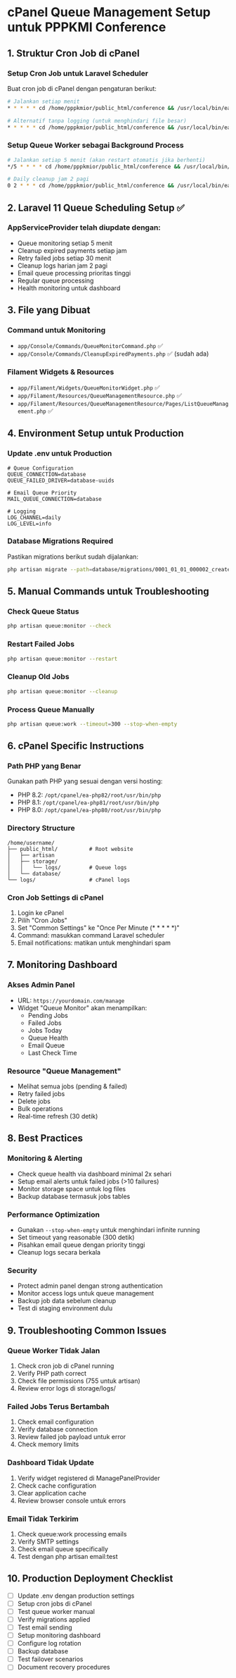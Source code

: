 # cPanel Queue Management Setup untuk PPPKMI Conference

## 1. Struktur Cron Job di cPanel

### Setup Cron Job untuk Laravel Scheduler
Buat cron job di cPanel dengan pengaturan berikut:

```bash
# Jalankan setiap menit
* * * * * cd /home/pppkmior/public_html/conference && /usr/local/bin/ea-php82 artisan schedule:run >> storage/logs/scheduler.log 2>&1

# Alternatif tanpa logging (untuk menghindari file besar)
* * * * * cd /home/pppkmior/public_html/conference && /usr/local/bin/ea-php82 artisan schedule:run >> /dev/null 2>&1
```

### Setup Queue Worker sebagai Background Process
```bash
# Jalankan setiap 5 menit (akan restart otomatis jika berhenti)
*/5 * * * * cd /home/pppkmior/public_html/conference && /usr/local/bin/ea-php82 artisan queue:work --stop-when-empty --timeout=300 >> storage/logs/queue-worker.log 2>&1

# Daily cleanup jam 2 pagi
0 2 * * * cd /home/pppkmior/public_html/conference && /usr/local/bin/ea-php82 artisan queue:monitor --cleanup >> storage/logs/cleanup.log 2>&1
```

## 2. Laravel 11 Queue Scheduling Setup ✅

### AppServiceProvider telah diupdate dengan:
- Queue monitoring setiap 5 menit
- Cleanup expired payments setiap jam  
- Retry failed jobs setiap 30 menit
- Cleanup logs harian jam 2 pagi
- Email queue processing prioritas tinggi
- Regular queue processing
- Health monitoring untuk dashboard

## 3. File yang Dibuat

### Command untuk Monitoring
- `app/Console/Commands/QueueMonitorCommand.php` ✅
- `app/Console/Commands/CleanupExpiredPayments.php` ✅ (sudah ada)

### Filament Widgets & Resources  
- `app/Filament/Widgets/QueueMonitorWidget.php` ✅
- `app/Filament/Resources/QueueManagementResource.php` ✅
- `app/Filament/Resources/QueueManagementResource/Pages/ListQueueManagement.php` ✅

## 4. Environment Setup untuk Production

### Update .env untuk Production
```env
# Queue Configuration
QUEUE_CONNECTION=database
QUEUE_FAILED_DRIVER=database-uuids

# Email Queue Priority
MAIL_QUEUE_CONNECTION=database

# Logging
LOG_CHANNEL=daily
LOG_LEVEL=info
```

### Database Migrations Required
Pastikan migrations berikut sudah dijalankan:
```bash
php artisan migrate --path=database/migrations/0001_01_01_000002_create_jobs_table.php
```

## 5. Manual Commands untuk Troubleshooting

### Check Queue Status
```bash
php artisan queue:monitor --check
```

### Restart Failed Jobs
```bash
php artisan queue:monitor --restart
```

### Cleanup Old Jobs
```bash
php artisan queue:monitor --cleanup
```

### Process Queue Manually
```bash
php artisan queue:work --timeout=300 --stop-when-empty
```

## 6. cPanel Specific Instructions

### Path PHP yang Benar
Gunakan path PHP yang sesuai dengan versi hosting:
- PHP 8.2: `/opt/cpanel/ea-php82/root/usr/bin/php`
- PHP 8.1: `/opt/cpanel/ea-php81/root/usr/bin/php`
- PHP 8.0: `/opt/cpanel/ea-php80/root/usr/bin/php`

### Directory Structure
```
/home/username/
├── public_html/          # Root website
│   ├── artisan
│   ├── storage/
│   │   └── logs/         # Queue logs
│   └── database/
└── logs/                 # cPanel logs
```

### Cron Job Settings di cPanel
1. Login ke cPanel
2. Pilih "Cron Jobs"
3. Set "Common Settings" ke "Once Per Minute (* * * * *)"
4. Command: masukkan command Laravel scheduler
5. Email notifications: matikan untuk menghindari spam

## 7. Monitoring Dashboard

### Akses Admin Panel
- URL: `https://yourdomain.com/manage`
- Widget "Queue Monitor" akan menampilkan:
  - Pending Jobs
  - Failed Jobs  
  - Jobs Today
  - Queue Health
  - Email Queue
  - Last Check Time

### Resource "Queue Management"  
- Melihat semua jobs (pending & failed)
- Retry failed jobs
- Delete jobs
- Bulk operations
- Real-time refresh (30 detik)

## 8. Best Practices

### Monitoring & Alerting
- Check queue health via dashboard minimal 2x sehari
- Setup email alerts untuk failed jobs (>10 failures)
- Monitor storage space untuk log files
- Backup database termasuk jobs tables

### Performance Optimization
- Gunakan `--stop-when-empty` untuk menghindari infinite running
- Set timeout yang reasonable (300 detik)
- Pisahkan email queue dengan priority tinggi
- Cleanup logs secara berkala

### Security
- Protect admin panel dengan strong authentication
- Monitor access logs untuk queue management
- Backup job data sebelum cleanup
- Test di staging environment dulu

## 9. Troubleshooting Common Issues

### Queue Worker Tidak Jalan
1. Check cron job di cPanel running
2. Verify PHP path correct
3. Check file permissions (755 untuk artisan)
4. Review error logs di storage/logs/

### Failed Jobs Terus Bertambah  
1. Check email configuration
2. Verify database connection
3. Review failed job payload untuk error
4. Check memory limits

### Dashboard Tidak Update
1. Verify widget registered di ManagePanelProvider  
2. Check cache configuration
3. Clear application cache
4. Review browser console untuk errors

### Email Tidak Terkirim
1. Check queue:work processing emails
2. Verify SMTP settings
3. Check email queue specifically
4. Test dengan php artisan email:test

## 10. Production Deployment Checklist

- [ ] Update .env dengan production settings
- [ ] Setup cron jobs di cPanel
- [ ] Test queue worker manual
- [ ] Verify migrations applied
- [ ] Test email sending
- [ ] Setup monitoring dashboard
- [ ] Configure log rotation
- [ ] Backup database
- [ ] Test failover scenarios
- [ ] Document recovery procedures
